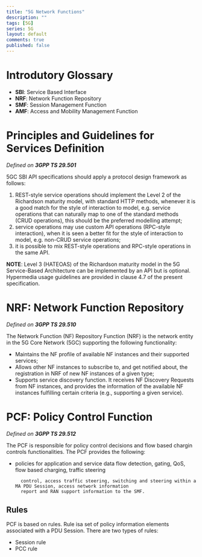 ```yaml
---
title: "5G Network Functions"
description: ""
tags: [5G]
series: 5G
layout: default
comments: true
published: false
---
```


# Introdutory Glossary

* **SBI**: Service Based Interface
* **NRF**: Network Function Repository
* **SMF**: Session Management Function
* **AMF**: Access and Mobility Management Function

# Principles and Guidelines for Services Definition

_Defined on **3GPP TS 29.501**_

5GC SBI API specifications should apply a protocol design framework as follows:

1. REST-style service operations should implement the Level 2 of the Richardson maturity model, with standard HTTP methods, whenever it is a good match for the style of interaction to model, e.g. service operations that can naturally map to one of the standard methods (CRUD operations), this should be the preferred modelling attempt;
2. service operations may use custom API operations (RPC-style interaction), when it is seen a better fit for the style of interaction to model, e.g. non-CRUD service operations;
3. it is possible to mix REST-style operations and RPC-style operations in the same API.

**NOTE**: Level 3 (HATEOAS) of the Richardson maturity model in the 5G Service-Based Architecture can be implemented by an API but is optional. Hypermedia usage guidelines are provided in clause 4.7 of the present specification.


# NRF: Network Function Repository

_Defined on **3GPP TS 29.510**_

The Network Function (NF) Repository Function (NRF) is the network entity in the 5G Core Network (5GC) supporting the following functionality:
* Maintains the NF profile of available NF instances and their supported services;
* Allows other NF instances to subscribe to, and get notified about, the registration in NRF of new NF instances of a given type;
* Supports service discovery function. It receives NF Discovery Requests from NF instances, and provides the information of the available NF instances fulfilling certain criteria (e.g., supporting a given service).


# PCF: Policy Control Function

_Defined on **3GPP TS 29.512**_

The PCF is responsible for policy control decisions and flow based chargin controls functionalities. The PCF provides the following:

* policies for application and service data flow detection, gating, QoS, flow based charging, traffic steering

        control, access traffic steering, switching and steering within a MA PDU Session, access network information
        report and RAN support information to the SMF.

## Rules

PCF is based on rules. Rule isa set of policy information elements associated with a PDU Session. There are two types of rules:

* Session rule
* PCC rule
